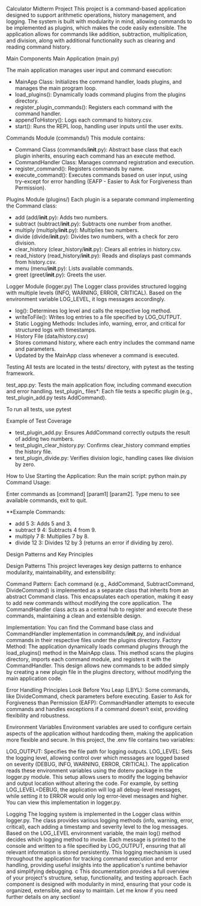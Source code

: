Calculator Midterm Project
This project is a command-based application designed to support arithmetic operations, history management, and logging. The system is built with modularity in mind, allowing commands to be implemented as plugins, which makes the code easily extensible. The application allows for commands like addition, subtraction, multiplication, and division, along with additional functionality such as clearing and reading command history.


Main Components
Main Application (main.py)

The main application manages user input and command execution:
- MainApp Class: Initializes the command handler, loads plugins, and manages the main program loop.
- load_plugins(): Dynamically loads command plugins from the plugins directory.
- register_plugin_commands(): Registers each command with the command handler.
- appendToHistory(): Logs each command to history.csv.
- start(): Runs the REPL loop, handling user inputs until the user exits.

Commands Module (commands/)
This module contains:

- Command Class (commands/__init__.py): Abstract base class that each plugin inherits, ensuring each command has an execute method.
- CommandHandler Class: Manages command registration and execution.
- register_command(): Registers commands by name.
- execute_command(): Executes commands based on user input, using try-except for error handling (EAFP - Easier to Ask for Forgiveness than Permission).

Plugins Module (plugins/)
Each plugin is a separate command implementing the Command class:

- add (add/__init__.py): Adds two numbers.
- subtract (subtract/__init__.py): Subtracts one number from another.
- multiply (multiply/__init__.py): Multiplies two numbers.
- divide (divide/__init__.py): Divides two numbers, with a check for zero division.
- clear_history (clear_history/__init__.py): Clears all entries in history.csv.
- read_history (read_history/__init__.py): Reads and displays past commands from history.csv.
- menu (menu/__init__.py): Lists available commands.
- greet (greet/__init__.py): Greets the user.

Logger Module (logger.py)
The Logger class provides structured logging with multiple levels (INFO, WARNING, ERROR, CRITICAL). Based on the environment variable LOG_LEVEL, it logs messages accordingly.

- log(): Determines log level and calls the respective log method.
- writeToFile(): Writes log entries to a file specified by LOG_OUTPUT.
- Static Logging Methods: Includes info, warning, error, and critical for structured logs with timestamps.
- History File (data/history.csv)
- Stores command history, where each entry includes the command name and parameters.
- Updated by the MainApp class whenever a command is executed.


Testing
All tests are located in the tests/ directory, with pytest as the testing framework.

test_app.py: Tests the main application flow, including command execution and error handling.
test_plugin_ files*: Each file tests a specific plugin (e.g., test_plugin_add.py tests AddCommand).

To run all tests, use pytest

Example of Test Coverage
- test_plugin_add.py: Ensures AddCommand correctly outputs the result of adding two numbers.
- test_plugin_clear_history.py: Confirms clear_history command empties the history file.
- test_plugin_divide.py: Verifies division logic, handling cases like division by zero.


How to Use
Starting the Application: Run the main script: python main.py
Command Usage:

Enter commands as [command] [param1] [param2].
Type menu to see available commands, exit to quit.

**Example Commands:
- add 5 3: Adds 5 and 3.
- subtract 9 4: Subtracts 4 from 9.
- multiply 7 8: Multiplies 7 by 8.
- divide 12 3: Divides 12 by 3 (returns an error if dividing by zero).

Design Patterns and Key Principles

Design Patterns
This project leverages key design patterns to enhance modularity, maintainability, and extensibility:

Command Pattern: Each command (e.g., AddCommand, SubtractCommand, DivideCommand) is implemented as a separate class that inherits from an abstract Command class. This encapsulates each operation, making it easy to add new commands without modifying the core application. The CommandHandler class acts as a central hub to register and execute these commands, maintaining a clean and extensible design.

Implementation: You can find the Command base class and CommandHandler implementation in commands/__init__.py, and individual commands in their respective files under the plugins directory.
Factory Method: The application dynamically loads command plugins through the load_plugins() method in the MainApp class. This method scans the plugins directory, imports each command module, and registers it with the CommandHandler. This design allows new commands to be added simply by creating a new plugin file in the plugins directory, without modifying the main application code.

Error Handling Principles
Look Before You Leap (LBYL): Some commands, like DivideCommand, check parameters before executing.
Easier to Ask for Forgiveness than Permission (EAFP): CommandHandler attempts to execute commands and handles exceptions if a command doesn’t exist, providing flexibility and robustness.

Environment Variables
Environment variables are used to configure certain aspects of the application without hardcoding them, making the application more flexible and secure. In this project, the .env file contains two variables:

LOG_OUTPUT: Specifies the file path for logging outputs.
LOG_LEVEL: Sets the logging level, allowing control over which messages are logged based on severity (DEBUG, INFO, WARNING, ERROR, CRITICAL).
The application reads these environment variables using the dotenv package in the logger.py module. This setup allows users to modify the logging behavior and output location without altering the code. For example, by setting LOG_LEVEL=DEBUG, the application will log all debug-level messages, while setting it to ERROR would only log error-level messages and higher. You can view this implementation in logger.py.

Logging
The logging system is implemented in the Logger class within logger.py. The class provides various logging methods (info, warning, error, critical), each adding a timestamp and severity level to the log messages. Based on the LOG_LEVEL environment variable, the main log() method decides which logging method to invoke. Each message is printed to the console and written to a file specified by LOG_OUTPUT, ensuring that all relevant information is stored persistently. This logging mechanism is used throughout the application for tracking command execution and error handling, providing useful insights into the application's runtime behavior and simplifying debugging.
c
This documentation provides a full overview of your project's structure, setup, functionality, and testing approach. Each component is designed with modularity in mind, ensuring that your code is organized, extensible, and easy to maintain. Let me know if you need further details on any section!
